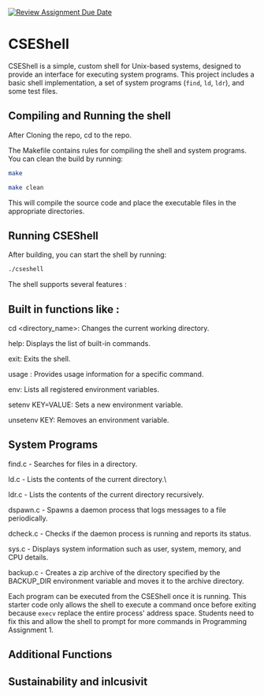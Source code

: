 [![Review Assignment Due Date](https://classroom.github.com/assets/deadline-readme-button-22041afd0340ce965d47ae6ef1cefeee28c7c493a6346c4f15d667ab976d596c.svg)](https://classroom.github.com/a/u16ttUuk)
# CSEShell

CSEShell is a simple, custom shell for Unix-based systems, designed to provide an interface for executing system programs. This project includes a basic shell implementation, a set of system programs (`find`, `ld`, `ldr`), and some test files.

## Compiling and Running the shell 

After Cloning the repo, cd to the repo.

The Makefile contains rules for compiling the shell and system programs. You can clean the build by running:

```bash
make
```

```bash
make clean
```

This will compile the source code and place the executable files in the appropriate directories.

## Running CSEShell

After building, you can start the shell by running:

```bash
./cseshell
```

The shell supports several features : 

## Built in functions like : 

cd <directory_name>: Changes the current working directory.

help: Displays the list of built-in commands.

exit: Exits the shell.

usage <command>: Provides usage information for a specific command.

env: Lists all registered environment variables.

setenv KEY=VALUE: Sets a new environment variable.

unsetenv KEY: Removes an environment variable.

## System Programs

find.c - Searches for files in a directory.

ld.c - Lists the contents of the current directory.\

ldr.c - Lists the contents of the current directory recursively.

dspawn.c - Spawns a daemon process that logs messages to a file periodically.

dcheck.c - Checks if the daemon process is running and reports its status.

sys.c - Displays system information such as user, system, memory, and CPU details.

backup.c - Creates a zip archive of the directory specified by the BACKUP_DIR environment variable and moves it to the archive directory.

Each program can be executed from the CSEShell once it is running. This starter code only allows the shell to execute a command once before exiting because `execv` replace the entire process' address space. Students need to fix this and allow the shell to prompt for more commands in Programming Assignment 1.

## Additional Functions

## Sustainability and inlcusivit
